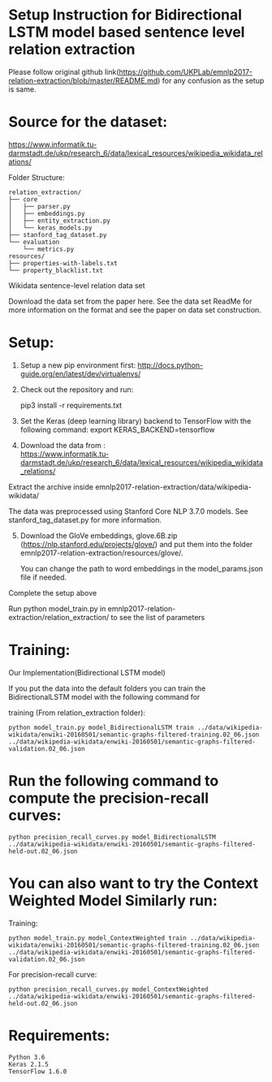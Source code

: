 
# Setup Instruction for Bidirectional LSTM model based sentence level relation extraction 


Please follow original github link(https://github.com/UKPLab/emnlp2017-relation-extraction/blob/master/README.md)  for any confusion 
as the setup is same.

# Source for the dataset:

https://www.informatik.tu-darmstadt.de/ukp/research_6/data/lexical_resources/wikipedia_wikidata_relations/

Folder Structure:
```
relation_extraction/
├── core
│   ├── parser.py
│   ├── embeddings.py
│   ├── entity_extraction.py
│   └── keras_models.py
├── stanford_tag_dataset.py
└── evaluation
    └── metrics.py
resources/
├── properties-with-labels.txt
└── property_blacklist.txt
```



Wikidata sentence-level relation data set

Download the data set from the paper here. See the data set ReadMe for more information on the format and see the paper on data set construction.

# Setup:

1. Setup a new pip environment first: http://docs.python-guide.org/en/latest/dev/virtualenvs/

2. Check out the repository and run:

	pip3 install -r requirements.txt

3. Set the Keras (deep learning library) backend to TensorFlow with the following command:
	export KERAS_BACKEND=tensorflow

4. Download the data from :				    
https://www.informatik.tu-darmstadt.de/ukp/research_6/data/lexical_resources/wikipedia_wikidata_relations/

Extract the archive inside emnlp2017-relation-extraction/data/wikipedia-wikidata/

The data was preprocessed using Stanford Core NLP 3.7.0 models. See stanford_tag_dataset.py for more information.
	
	

5. Download the GloVe embeddings, glove.6B.zip (https://nlp.stanford.edu/projects/glove/) and 
put them into the folder emnlp2017-relation-extraction/resources/glove/. 	
	
    You can change the path to word embeddings in the model_params.json file if needed.


Complete the setup above

Run python model_train.py in emnlp2017-relation-extraction/relation_extraction/ to see the list of parameters

# Training:

Our Implementation(Bidirectional LSTM model)

If you put the data into the default folders you can train the BidirectionalLSTM model with the following command for

training (From relation_extraction folder):

```
python model_train.py model_BidirectionalLSTM train ../data/wikipedia-wikidata/enwiki-20160501/semantic-graphs-filtered-training.02_06.json ../data/wikipedia-wikidata/enwiki-20160501/semantic-graphs-filtered-validation.02_06.json

```

# Run the following command to compute the precision-recall curves:


```
python precision_recall_curves.py model_BidirectionalLSTM ../data/wikipedia-wikidata/enwiki-20160501/semantic-graphs-filtered-held-out.02_06.json

```

# You can also want to try the Context Weighted Model Similarly run:

Training:

```
python model_train.py model_ContextWeighted train ../data/wikipedia-wikidata/enwiki-20160501/semantic-graphs-filtered-training.02_06.json ../data/wikipedia-wikidata/enwiki-20160501/semantic-graphs-filtered-validation.02_06.json

```
For precision-recall curve:

```
python precision_recall_curves.py model_ContextWeighted ../data/wikipedia-wikidata/enwiki-20160501/semantic-graphs-filtered-held-out.02_06.json

```

# Requirements:
	Python 3.6
	Keras 2.1.5
	TensorFlow 1.6.0
